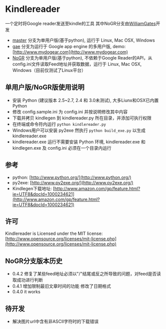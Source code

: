 # Kindlereader

一个定时将Google reader发送至kindle的工具
其中NoGR分支由[WilliamGates](https://github.com/williamgateszhao)开发

* [master](https://github.com/jiedan/kindlereader/) 分支为单用户版(基于python), 运行于 Linux, Mac OSX, Windows
* [gae](https://github.com/jiedan/kindlereader/tree/gae) 分支为运行于 Google app engine 的多用户版, demo: [http://www.mydogear.com](http://www.mydogear.com)
* [NoGR](https://github.com/williamgateszhao/kindlereader/tree/NoGR) 分支为单用户版(基于python), 不依赖于Google Reader的API，从config.ini文件读取Feed地址并获取数据，运行于 Linux, Mac OSX, Windows（目前仅测试了Linux平台）


## 单用户版/NoGR版使用说明

* 安装 Python (建议版本 2.5~2.7, 2.4 和 3.0未测试), 大多Liunx和OSX已内置Python
* 修改 config.sample.ini 为 config.ini 并按说明修改其中内容
* 下载并拷贝 kindlegen 到 kindlereader.py 所在目录，并添加可执行权限
* 在终端或命令符内运行 ```python kindlereader.py```
* Windows用户可以安装 py2exe 然执行 ```python build_exe.py``` 以生成 kindlereader.exe
* kindlereader.exe 运行不需要安装 Python 环境, kindlereader.exe 和 kindlegen.exe 及 config.ini 必须在一个目录内运行

## 参考

* python: [http://www.python.org/](http://www.python.org/)
* py2exe: [http://www.py2exe.org/](http://www.py2exe.org/)
* Kindlegen下载地址: [http://www.amazon.com/gp/feature.html?ie=UTF8&docId=1000234621](http://www.amazon.com/gp/feature.html?ie=UTF8&docId=1000234621)

## 许可

Kindlereader is Licensed under the MIT license: [http://www.opensource.org/licenses/mit-license.php](http://www.opensource.org/licenses/mit-license.php)

## NoGR分支版本历史

* 0.4.2 修复了某些feed地址必须以"/"结尾或反之所导致的问题，对feed是否读取成功进行判断
* 0.4.1 增加限制最旧文章时间的功能
      修改了日期格式
* 0.4.0 it works

## 待开发

* 解决图片url中含有非ASCII字符时的下载错误
